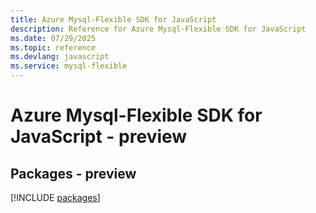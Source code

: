 ```yaml
---
title: Azure Mysql-Flexible SDK for JavaScript
description: Reference for Azure Mysql-Flexible SDK for JavaScript
ms.date: 07/29/2025
ms.topic: reference
ms.devlang: javascript
ms.service: mysql-flexible
---
```

# Azure Mysql-Flexible SDK for JavaScript - preview
## Packages - preview
[!INCLUDE [packages](mysql-flexible-index.md)]